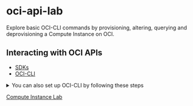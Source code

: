 # oci-api-lab
Explore basic OCI-CLI commands by provisioning, altering, querying and deprovisioning a Compute Instance on OCI.


## Interacting with OCI APIs

- [SDKs](https://docs.oracle.com/en-us/iaas/Content/API/Concepts/sdks.htm)
- [OCI-CLI](https://docs.oracle.com/en-us/iaas/Content/API/SDKDocs/cliinstall.htm#Quickstart)
	
<details>
	<summary>You can also set up OCI-CLI by following these steps</summary>

1. Create the directory whose name and location is reserved for OCI-CLI.
<pre>
mkdir ~/.oci
</pre>
2. Create an API signing key pair in ~/.oci (i.e. 1 x public, 1 x private).
<pre>
oci setup keys
</pre>
3. Register the public API signing key to your User page in OCI

- Navigate to cloud.oracle.com
- Sign into OCI with your Tenancy credentials
- Click the icon that resembles a person on the right-hand side of the top of the screen.
- Click your name under "Profile"
- Click <b>API Keys</b>
- Click <b>Add API Key</b>
- Click <b>Paste Public Key</b>
- Paste your public key, <b>~/.oci/oci_api_key_public.pem</b> into the field
- Click <b>Add</b>
- Copy the contents of <b>Configuration File Preview</b> to your clipboard, and paste them into a file on your machine called ~/.oci/config. The name and location of this file is reserved for OCI. Be sure to update the value that gets assigned to key_file with the path to your private key file (by default, <b>~/.oci/oci_api_key.pem</b>)

4. Set the appropriate permissions on certain files
<pre>
chmod 600 ~/.oci/oci_api_key.pem
chmod 600 ~/.oci/config
</pre>

5. See if you can query for and return your Object Storage namespace, which should be equivalent to the name of your tenancy. Note that your OCI user would need sufficient OCI IAM privileges to return this information.
<pre>
oci os ns get
</pre>
<details>
	<summary>The output</summary>
<pre>
{
  "data": "YOUR_OBJECT_STORAGE_NAMESPACE"
}
</pre>
</details>

6. See if you can list all of the users in your tenancy. Again, note that your OCI user would need sufficient OCI IAM privileges to return this information.
oci iam user list
</details>

[Compute Instance Lab](./oci-cli-compute-lab.md)